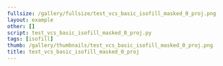 ```yaml
---
fullsize: /gallery/fullsize/test_vcs_basic_isofill_masked_0_proj.png
layout: example
other: []
script: test_vcs_basic_isofill_masked_0_proj.py
tags: [isofill]
thumb: /gallery/thumbnails/test_vcs_basic_isofill_masked_0_proj.png
title: test_vcs_basic_isofill_masked_0_proj
---
```

